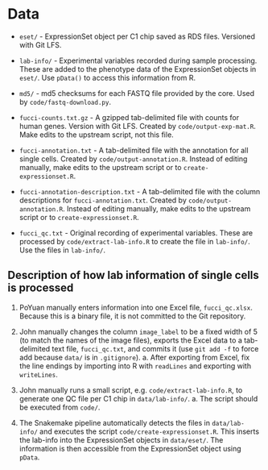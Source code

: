 # Data

* `eset/` - ExpressionSet object per C1 chip saved as RDS files. Versioned with
  Git LFS.

* `lab-info/` - Experimental variables recorded during sample processing. These
  are added to the phenotype data of the ExpressionSet objects in `eset/`. Use
  `pData()` to access this information from R.

* `md5/` - md5 checksums for each FASTQ file provided by the core. Used by
  `code/fastq-download.py`.

* `fucci-counts.txt.gz` - A gzipped tab-delimited file with counts for human
  genes. Version with Git LFS. Created by `code/output-exp-mat.R`. Make edits to
  the upstream script, not this file.

* `fucci-annotation.txt` - A tab-delimited file with the annotation for all
  single cells. Created by `code/output-annotation.R`. Instead of editing
  manually, make edits to the upstream script or to `create-expressionset.R`.

* `fucci-annotation-description.txt` - A tab-delimited file with the column
  descriptions for `fucci-annotation.txt`. Created by
  `code/output-annotation.R`. Instead of editing manually, make edits to the
  upstream script or to `create-expressionset.R`.

* `fucci_qc.txt` - Original recording of experimental variables. These are
  processed by `code/extract-lab-info.R` to create the file in
  `lab-info/`. Use the files in `lab-info/`.

## Description of how lab information of single cells is processed

1. PoYuan manually enters information into one Excel file, `fucci_qc.xlsx`.
Because this is a binary file, it is not committed to the Git repository.

1. John manually changes the column `image_label` to be a fixed width of 5 (to
match the names of the image files), exports the Excel data to a tab-delimited
text file, `fucci_qc.txt`, and commits it (use `git add -f` to force add because
`data/` is in `.gitignore`).
    a. After exporting from Excel, fix the line endings by importing into R with
    `readLines` and exporting with `writeLines`.

1. John manually runs a small script, e.g. `code/extract-lab-info.R`, to
generate one QC file per C1 chip in `data/lab-info/`.
    a. The script should be executed from `code/`.

1. The Snakemake pipeline automatically detects the files in `data/lab-info/`
and executes the script `code/create-expressionset.R`. This inserts the lab-info
into the ExpressionSet objects in `data/eset/`. The information is then
accessible from the ExpressionSet object using `pData`.
